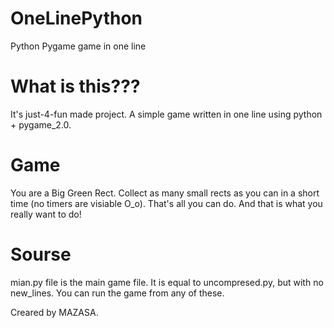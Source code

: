 # OneLinePython
Python Pygame game in one line

# What is this???
It's just-4-fun made project. A simple game written in one line using python + pygame_2.0.

# Game
You are a Big Green Rect. Collect as many small rects as you can in a short time (no timers are visiable O_o).
That's all you can do. And that is what you really want to do!

# Sourse
mian.py file is the main game file. It is equal to uncompresed.py, but with no new_lines. You can run the game from any of these.

Creared by MAZASA.
